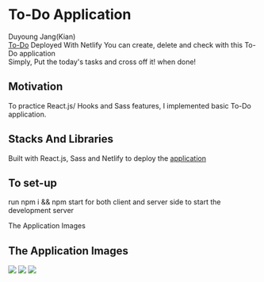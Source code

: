 # To-Do Application 
Duyoung Jang(Kian)</br>
[To-Do](https://dazzling-spence-b8b00a.netlify.com) Deployed With Netlify 
You can create, delete and check with this To-Do application</br>
Simply, Put the today's tasks and cross off it! when done! 

## Motivation
To practice React.js/ Hooks and Sass features, I implemented basic To-Do application.

## Stacks And Libraries
Built with React.js, Sass and Netlify to deploy the [application](https://dazzling-spence-b8b00a.netlify.com)

## To set-up
run npm i && npm start for both client and server side to start the development server

The Application Images

## The Application Images
<img src="https://user-images.githubusercontent.com/54985943/113840526-ba055900-97cb-11eb-9e3d-d6dd2d467781.png" />
<img src="https://user-images.githubusercontent.com/54985943/113840530-bbcf1c80-97cb-11eb-8417-b52bc025e152.png" />
<img src="https://user-images.githubusercontent.com/54985943/113840559-c2f62a80-97cb-11eb-80e4-6b3ab55c2e0d.png" />
